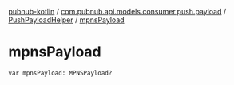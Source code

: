 [pubnub-kotlin](../../index.md) / [com.pubnub.api.models.consumer.push.payload](../index.md) / [PushPayloadHelper](index.md) / [mpnsPayload](./mpns-payload.md)

# mpnsPayload

`var mpnsPayload: MPNSPayload?`